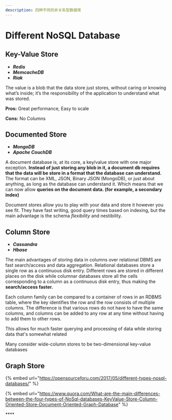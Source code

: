 ```yaml
---
description: 四种不同的非关系型数据库
---
```


# Different NoSQL Database

## Key-Value Store 

* _**Redis**_
* _**MemcacheDB**_
* _**Riak**_

The value is a blob that the data store just stores, without caring or knowing what’s inside; it’s the responsibility of the application to understand what was stored. 

**Pros:** Great performance, Easy to scale 

**Cons:** No Columns

## Documented Store 

* _**MongoDB**_
* _**Apache CouchDB**_

A document database is, at its core, a key/value store with one major exception. **Instead of just storing any blob in it, a document db requires that the data will be store in a format that the database can understand.** The format can be XML, JSON, Binary JSON \(MongoDB\), or just about anything, as long as the database can understand it. Which means that we can now allow **queries on the document data. \(for example, a secondary index\)**

Document stores allow you to play with your data and store it however you see fit. They have fast writing, good query times based on indexing, but the main advantage is the schema _flexibility_ and nestibility.



## Column Store

* _**Cassandra**_ 
* _**Hbase**_

The main advantages of storing data in columns over relational DBMS are fast search/access and data aggregation. Relational databases store a single row as a continuous disk entry. Different rows are stored in different places on the disk while columnar databases store all the cells corresponding to a column as a continuous disk entry, thus making the **search/access faster.**

Each column family can be compared to a container of rows in an RDBMS table, where the key identifies the row and the row consists of multiple columns. The difference is that various rows do not have to have the same columns, and columns can be added to any row at any time without having to add them to other rows.

This allows for much faster querying and processing of data while storing data that's somewhat related

Many consider wide-column stores to be two-dimensional key-value databases

## Graph Store





{% embed url="https://opensourceforu.com/2017/05/different-types-nosql-databases/" %}

{% embed url="https://www.quora.com/What-are-the-main-differences-between-the-four-types-of-NoSql-databases-KeyValue-Store-Column-Oriented-Store-Document-Oriented-Graph-Database" %}

\*\*\*\*

